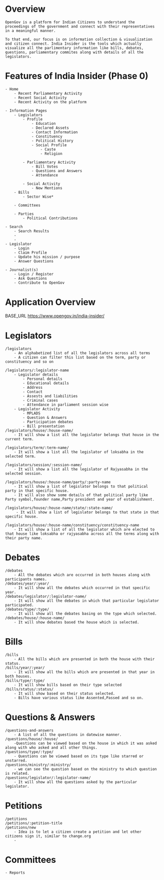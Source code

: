 # Overview
    OpenGov is a platform for Indian Citizens to understand the proceedings of the government and connect with their representatives in a meaningful manner. 

    To that end, our focus is on information collection & visualization and citizen connect. India Insider is the tools which actually visualize all the parlimentary information like bills, debates, questions, parliamentary commites along with details of all the legislators.

# Features of India Insider (Phase 0)
    - Home
        - Recent Parliamentary Activity
        - Recent Social Activity
        - Recent Activity on the platform
    
    - Information Pages
        - Legislators
            - Profile
                - Education
                - Declared Assets
                - Contact Information
                - Constituency
                - Political History
                - Social Profile
                    - Caste
                    - Religion

            - Parliamentary Activity
                - Bill Votes
                - Questions and Answers
                - Attendance            
        
            - Social Activity
                - New Mentions
        - Bills
            - Sector Wise*
        
        - Committees
        
        - Parties
            - Political Contributions
    
    - Search
        - Search Results
        - 
        - 
    - Legislator
        - Login
        - Claim Profile
        - Update his mission / purpose
        - Answer Questions
    
    - Journalist(s)
        - Login / Register
        - Ask Questions
        - Contribute to OpenGov
  
# Application Overview

BASE_URL https://www.opengov.in/india-insider/

# Legislators  
    /legislators
        - An alphabetized list of all the legislators across all terms
        - A citizen can filter this list based on the term, party or constituency and so on

    /legislators/:legislator-name
        - Legislator details
            - Personal details
            - Educational details  
            - Address
            - Contact
            - Assests and liabilities  
            - Criminal cases 
            - Attendance in parliament session wise
        - Legislator Activity
            - MPLADS
            - Question & Answers
            - Participation debates 
            - Bill presentation 
    /legislators/house/:house-name/  
        - It will show a list all the legislator belongs that house in the current term.

    /legislators/term/:term-name/  
        - It will show a list all the legislator of loksabha in the selected term.

    /legislators/session/:session-name/  
        - It will show a list all the legislator of Rajyasabha in the selected session.

    /legislators/house/:house-name/party/:party-name  
        - It will show a list of legislator belongs to that political party in that specific house.
        - It will also show some details of that political party like Party symbol,founder name,Party president and year of establishment.

    /legislators/house/:house-name/state/:state-name/  
         - It will show a list of legislator belongs to that state in that specific house.  

    /legislators/house/:house-name/constituency/constituency-name 
        - It will show a list of all the legislator which are elected to that house like loksabha or rajyasabha across all the terms along with their party name.


# Debates    
    /debates  
        - All the debates which are occurred in both houses along with participants names.
    /debates/year/:year/  
        - It will show all the debates which occurred in that specific year.  
    /debates/legislator/:legislator-name/  
        - It will show all the debates in which that particular legislator participated.  
    /debates/type/:type/  
        - It will show all the debates basing on the type which selected.
    /debates/house/:house-name/  
        - It will show debates based the house which is selected.
   

# Bills  
    /bills
        - All the bills which are presented in both the house with their status. 
    /bills/year/:year/  
        - It will show all the bills which are presented in that year in both houses.
    /bills/type/:type/  
        - It will show bills based on their type selected
    /bills/status/:status/  
        - It will show based on their status selected.
        - Bills have various status like Assented,Passed and so on.


# Questions & Answers  
    /questions-and-answers
        - A list of all the questions in datewise manner.
    /questions/house/:house/  
        -Questions can be viewed based on the house in which it was asked along with who asked and all other things.
    /questions/type/:type/ 
        - Questions can be viewed based on its type like starred or unstarred.  
    /questions/ministry/:ministry/  
        - we can see the question based on the ministry to which question is related.
    /questions/legislator/:legislator-name/  
        - It will show all the questions asked by the particular legislator.  


# Petitions  
    /petitions
    /petitions/:petition-title
    /petitions/new
        - Idea is to let a citizen create a petition and let other citizens sign it, similar to change.org
        - 

# Committees  
    - Reports

